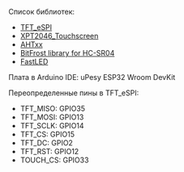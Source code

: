 Список библиотек:
- [TFT_eSPI](https://github.com/Bodmer/TFT_eSPI)
- [XPT2046_Touchscreen](https://github.com/PaulStoffregen/XPT2046_Touchscreen)
- [AHTxx](https://github.com/enjoyneering/AHTxx/blob/main/src/AHTxx.cpp)
- [BitFrost library for HC-SR04](https://github.com/jeremylindsayni/Bifrost.Arduino.Sensors.HCSR04)
- [FastLED](https://github.com/FastLED/FastLED)
  
Плата в Arduino IDE: uPesy ESP32 Wroom DevKit

Переопределенные пины в TFT_eSPI:
- TFT_MISO: GPIO35
- TFT_MOSI: GPIO13
- TFT_SCLK: GPIO14
- TFT_CS: GPIO15
- TFT_DC: GPIO2
- TFT_RST: GPIO12
- TOUCH_CS: GPIO33
